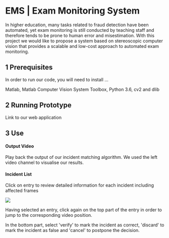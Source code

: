 # EMS | Exam Monitoring System

In higher education, many tasks related to fraud detection have been automated, yet exam monitoring is still conducted by teaching staff and therefore tends to be prone to human error and misestimation. With this project we would like to propose a system based on stereoscopic computer vision that provides a scalable and low-cost approach to automated exam monitoring.

## 1 Prerequisites

In order to run our code, you will need to install ...

Matlab, Matlab Computer Vision System Toolbox, Python 3.6, cv2 and dlib

## 2 Running Prototype

Link to our web application



## 3 Use

#### Output Video

Play back the output of our incident matching algorithm. We used the left video channel to visualise our results.

#### Incident List

Click on entry to review detailed information for each incident including affected frames 

![](demo.gif)

Having selected an entry, click again on the top part of the entry in order to jump to the corresponding video position.

In the bottom part, select 'verify' to mark the incident as correct, 'discard' to mark the incident as false and 'cancel' to postpone the 
decision.


